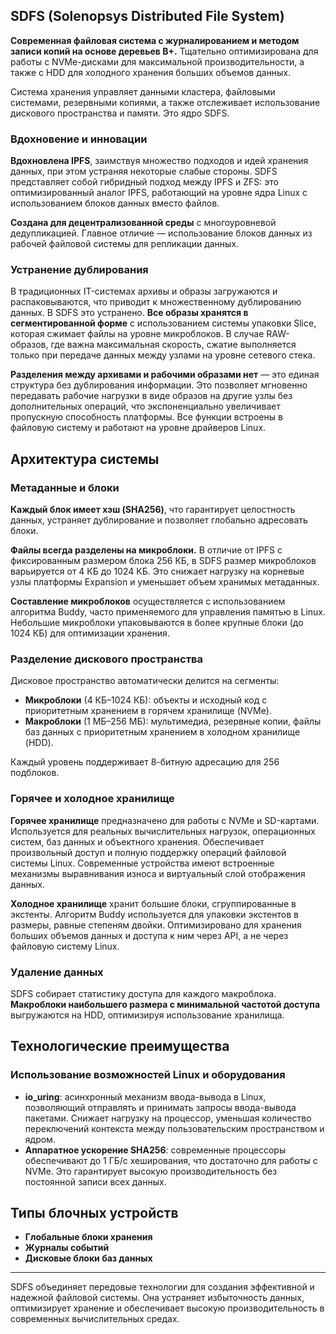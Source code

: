 ## SDFS (Solenopsys Distributed File System)

**Современная файловая система с журналированием и методом записи копий на основе деревьев B+.** Тщательно оптимизирована для работы с NVMe-дисками для максимальной производительности, а также с HDD для холодного хранения больших объемов данных.

Система хранения управляет данными кластера, файловыми системами, резервными копиями, а также отслеживает использование дискового пространства и памяти. Это ядро SDFS.

### Вдохновение и инновации

**Вдохновлена IPFS**, заимствуя множество подходов и идей хранения данных, при этом устраняя некоторые слабые стороны. SDFS представляет собой гибридный подход между IPFS и ZFS: это оптимизированный аналог IPFS, работающий на уровне ядра Linux с использованием блоков данных вместо файлов.

**Создана для децентрализованной среды** с многоуровневой дедупликацией. Главное отличие — использование блоков данных из рабочей файловой системы для репликации данных.

### Устранение дублирования

В традиционных IT-системах архивы и образы загружаются и распаковываются, что приводит к множественному дублированию данных. В SDFS это устранено. **Все образы хранятся в сегментированной форме** с использованием системы упаковки Slice, которая сжимает файлы на уровне микроблоков. В случае RAW-образов, где важна максимальная скорость, сжатие выполняется только при передаче данных между узлами на уровне сетевого стека.

**Разделения между архивами и рабочими образами нет** — это единая структура без дублирования информации. Это позволяет мгновенно передавать рабочие нагрузки в виде образов на другие узлы без дополнительных операций, что экспоненциально увеличивает пропускную способность платформы. Все функции встроены в файловую систему и работают на уровне драйверов Linux.

## Архитектура системы

### Метаданные и блоки

**Каждый блок имеет хэш (SHA256)**, что гарантирует целостность данных, устраняет дублирование и позволяет глобально адресовать блоки.

**Файлы всегда разделены на микроблоки.** В отличие от IPFS с фиксированным размером блока 256 КБ, в SDFS размер микроблоков варьируется от 4 КБ до 1024 КБ. Это снижает нагрузку на корневые узлы платформы Expansion и уменьшает объем хранимых метаданных.

**Составление микроблоков** осуществляется с использованием алгоритма Buddy, часто применяемого для управления памятью в Linux. Небольшие микроблоки упаковываются в более крупные блоки (до 1024 КБ) для оптимизации хранения.

### Разделение дискового пространства

Дисковое пространство автоматически делится на сегменты:

- **Микроблоки** (4 КБ–1024 КБ): объекты и исходный код с приоритетным хранением в горячем хранилище (NVMe).
- **Макроблоки** (1 МБ–256 МБ): мультимедиа, резервные копии, файлы баз данных с приоритетным хранением в холодном хранилище (HDD).

Каждый уровень поддерживает 8-битную адресацию для 256 подблоков.

### Горячее и холодное хранилище

**Горячее хранилище** предназначено для работы с NVMe и SD-картами. Используется для реальных вычислительных нагрузок, операционных систем, баз данных и объектного хранения. Обеспечивает произвольный доступ и полную поддержку операций файловой системы Linux. Современные устройства имеют встроенные механизмы выравнивания износа и виртуальный слой отображения данных.

**Холодное хранилище** хранит большие блоки, сгруппированные в экстенты. Алгоритм Buddy используется для упаковки экстентов в размеры, равные степеням двойки. Оптимизировано для хранения больших объемов данных и доступа к ним через API, а не через файловую систему Linux.

### Удаление данных

SDFS собирает статистику доступа для каждого макроблока. **Макроблоки наибольшего размера с минимальной частотой доступа** выгружаются на HDD, оптимизируя использование хранилища.

## Технологические преимущества

### Использование возможностей Linux и оборудования

- **io_uring**: асинхронный механизм ввода-вывода в Linux, позволяющий отправлять и принимать запросы ввода-вывода пакетами. Снижает нагрузку на процессор, уменьшая количество переключений контекста между пользовательским пространством и ядром.
- **Аппаратное ускорение SHA256**: современные процессоры обеспечивают до 1 ГБ/с хеширования, что достаточно для работы с NVMe. Это гарантирует высокую производительность без постоянной записи всех данных.

## Типы блочных устройств

- **Глобальные блоки хранения**
- **Журналы событий**
- **Дисковые блоки баз данных**

---

SDFS объединяет передовые технологии для создания эффективной и надежной файловой системы. Она устраняет избыточность данных, оптимизирует хранение и обеспечивает высокую производительность в современных вычислительных средах.